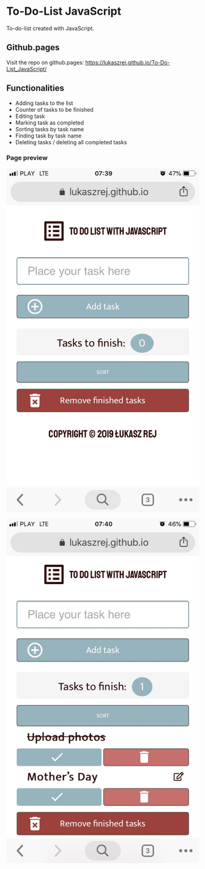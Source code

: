 # To-Do-List JavaScript
To-do-list created with JavaScript.

## Github.pages
Visit the repo on github.pages: https://lukaszrej.github.io/To-Do-List_JavaScript/

## Functionalities
* Adding tasks to the list
* Counter of tasks to be finished
* Editing task
* Marking task as completed
* Sorting tasks by task name
* Finding task by task name
* Deleting tasks / deleting all completed tasks

### Page preview

![Mobile view wit items](./images/Screen02.jpg "MobileViewWithItems")

![Mobile view](./images/Screen01.jpg "MobileView")

